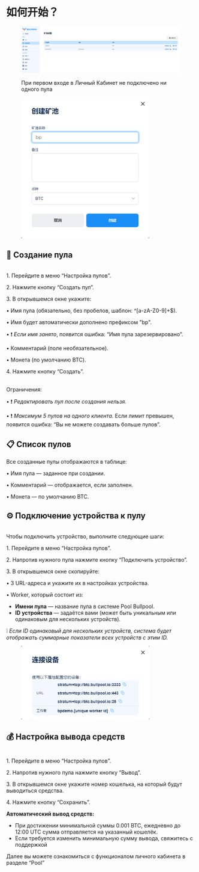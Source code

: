 # 如何开始？

<figure><img src="../.gitbook/assets/image (41).png" alt=""><figcaption><p>При первом входе в Личный Кабинет не подключено ни одного пула</p></figcaption></figure>

<figure><img src="../.gitbook/assets/image (42).png" alt="" width="341"><figcaption></figcaption></figure>

## 🚀 Создание пула

\
1\. Перейдите в меню “Настройка пулов”.

2\. Нажмите кнопку “Создать пул”.

3\. В открывшемся окне укажите:

• Имя пула (обязательно, без пробелов, шаблон: ^\[a-zA-Z0-9]+$).

• Имя будет автоматически дополнено префиксом "bp".

• ❗ _Если имя занято_, появится ошибка: “Имя пула зарезервировано”.

• Комментарий (поле необязательное).

• Монета (по умолчанию BTC).

4\. Нажмите кнопку “Создать”.

\
Ограничения:

• ❗ _Редактировать пул после создания нельзя._

• ❗ _Максимум 5 пулов на одного клиента._ Если лимит превышен, появится ошибка: “Вы не можете создавать больше пулов”.

## 📋 Список пулов

Все созданные пулы отображаются в таблице:

• Имя пула — заданное при создании.

• Комментарий — отображается, если заполнен.

• Монета — по умолчанию BTC.

## ⚙️ Подключение устройства к пулу

\
Чтобы подключить устройство, выполните следующие шаги:

1\. Перейдите в меню “Настройка пулов”.

2\. Напротив нужного пула нажмите кнопку “Подключить устройство”.

3\. В открывшемся окне скопируйте:

• 3 URL-адреса и укажите их в настройках устройства.

• Worker, который состоит из:

* **Имени пула** — название пула в системе Pool Bullpool.
* **ID устройства** — задаётся вами (может быть уникальным или одинаковым для нескольких устройств).

❕ _Если ID одинаковый для нескольких устройств, система будет отображать суммарные показатели всех устройств с этим ID._

<figure><img src="../.gitbook/assets/image (43).png" alt="" width="342"><figcaption></figcaption></figure>

## 💰 Настройка вывода средств

\
1\. Перейдите в меню “Настройка пулов”.

2\. Напротив нужного пула нажмите кнопку “Вывод”.

3\. В открывшемся окне укажите номер кошелька, на который будут выводиться средства.

4\. Нажмите кнопку “Сохранить”.



**Автоматический вывод средств:**

* При достижении минимальной суммы 0.001 BTC, ежедневно до 12:00 UTC сумма отправляется на указанный кошелёк.
* Если требуется изменить минимальную сумму вывода, свяжитесь с поддержкой

Далее вы можете ознакомиться с функционалом личного кабинета в разделе “Pool”
